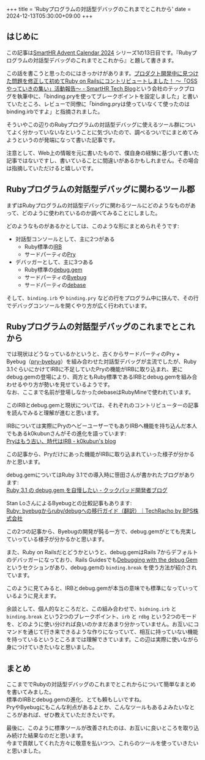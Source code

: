 +++
title = 'Rubyプログラムの対話型デバッグのこれまでとこれから'
date = 2024-12-13T05:30:00+09:00
+++

## はじめに

この記事は[SmartHR Advent Calendar 2024](https://qiita.com/advent-calendar/2024/smarthr) シリーズ1の13日目です。『Rubyプログラムの対話型デバッグのこれまでとこれから』と題して書きます。

この話を書こうと思ったのにはきっかけがあります。[プロダクト開発中に見つけた問題を修正して初めてRuby on Railsにコントリビュートしました！ 〜「OSSやっていきの集い」活動報告〜 - SmartHR Tech Blog](https://tech.smarthr.jp/entry/2024/10/31/145021)という会社のテックブログを執筆中に、「binding.pryを使ってブレークポイントを設定しました」と書いていたところ、レビューで同僚に「binding.pryは使っていなくて使ったのはbinding.irbですよ」と指摘されました。

そういやこの辺りのRubyプログラムの対話型デバッグに使えるツール群についてよく分かっていないなということに気づいたので、調べるついでにまとめてみようというのが発端になって書いた記事です。

注意として、Web上の情報を元に書いたもので、僕自身の経験に基づいて書いた記事ではないですし、書いていることに間違いがあるかもしれません。その場合は指摘していただけると嬉しいです。

## Rubyプログラムの対話型デバッグに関わるツール郡

まずはRubyプログラムの対話型デバッグに関わるツールにどのようなものがあって、どのように使われているのか調べてみることにしました。

どのようなものがあるかとしては、このような形にまとめられそうです:

- 対話型コンソールとして、主に2つがある
  - Ruby標準の[IRB](https://github.com/ruby/irb)
  - サードパーティの[Pry](https://github.com/pry/pry)
- デバッガーとして、主に3つある
  - Ruby標準の[debug.gem](https://github.com/ruby/debug)
  - サードパーティの[Byebug](https://github.com/deivid-rodriguez/byebug)
  - サードパーティの[debase](https://github.com/ruby-debug/debase)

そして、`binding.irb` や `binding.pry` などの行をプログラム中に挟んで、その行でデバッグコンソールを開くやり方が広く行われています。

## Rubyプログラムの対話型デバッグのこれまでとこれから

では現状はどうなっているかというと、古くからサードパーティのPry + Byebug（[pry-byebug](https://github.com/deivid-rodriguez/pry-byebug)）を組み合わせた対話型デバッグが主流でしたが、Ruby 3.1ぐらいにかけてIRBに不足していたPryの機能がIRBに取り込まれ、更にdebug.gemの登場により、両方ともRuby標準であるIRBとdebug.gemを組み合わせるやり方が勢いを見せているようです。  
なお、ここまで名前が登場しなかったdebaseはRubyMineで使われています。

このIRBとdebug.gemと現状については、それぞれのコントリビューターの記事を読んでみると理解が進むと思います。

IRBについては実際にPryのヘビーユーザーでもありIRBへ機能を持ち込んだ本人でもあるk0kubunさんがその進化を語っています:  
[Pryはもう古い、時代はIRB - k0kubun's blog](https://k0kubun.hatenablog.com/entry/2021/04/02/211455)

この記事から、Pryだけにあった機能がIRBに取り込まれていった様子が分かるかと思います。

debug.gemについてはRuby 3.1での導入時に笹田さんが書かれたブログがあります:  
[Ruby 3.1 の debug.gem を自慢したい - クックパッド開発者ブログ](https://techlife.cookpad.com/entry/2021/12/27/202133)

Stan LoさんによるByebugとの比較記事もあります:  
[Ruby: byebugからruby/debugへの移行ガイド（翻訳）｜TechRacho by BPS株式会社](https://techracho.bpsinc.jp/hachi8833/2022_09_01/121134)

この2つの記事から、Byebugの開発が鈍る一方で、debug.gemがとても充実していっている様子が分かるかと思います。

また、Ruby on Railsだとどうかというと、debug.gemはRails 7からデフォルトのデバッガーになっており、Rails Guidesでも[Debugging with the debug Gem](https://guides.rubyonrails.org/debugging_rails_applications.html#debugging-with-the-debug-gem)というセクションがあり、debug.gemの `binding.break` を使う方法が紹介されています。

このように見てみると、IRBとdebug.gemが本当の意味でも標準になっていっているように見えます。

余談として、個人的なところだと、この組み合わせで、`bidning.irb` と `binding.break` という2つのブレークポイント、`irb` と `rdbg` という2つのモードを、どのように使い分ければ良いのかまだあまり分かっていません。お互いにコマンドを通じて行き来できるような作りになっていて、相互に持っていない機能を持っているというところまでは理解できています。この辺は実際に使いながら身につけていきたいなと思いました。

## まとめ

ここまででRubyの対話型デバッグのこれまでとこれからについて簡単なまとめを書いてみました。  
標準のIRBとdebug.gemの進化、とても頼もしいですね。  
PryやByebugにもこんな利点があるよとか、こんなツールもあるよみたいなところがあれば、ぜひ教えていただきたいです。

最後に、このように標準ツールが改善されたのは、お互いに良いところを取り込み続けた結果なのだと思います。  
今まで貢献してくれた方々に敬意を払いつつ、これらのツールを使っていきたいと思いました。
